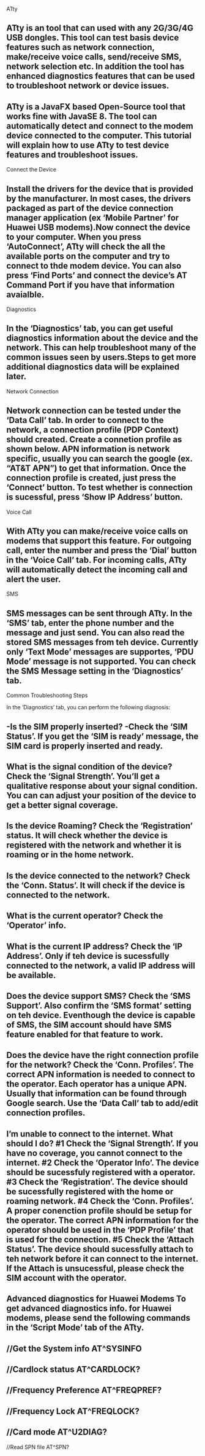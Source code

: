 
ATty			

ATty is an tool that can used with any 2G/3G/4G USB dongles. This tool can test basis device features such as network connection, make/receive voice calls, send/receive SMS, network selection etc. In addition the tool has enhanced diagnostics features that can be used to troubleshoot network or device issues.
-
ATty is a JavaFX based Open-Source tool that works fine with JavaSE 8. The tool can automatically detect and connect to the modem device connected to the computer. This tutorial will explain how to use ATty to test device features and troubleshoot issues.
-
Connect the Device

Install the drivers for the device that is provided by the manufacturer. In most cases, the drivers packaged as part of the device connection manager application (ex ‘Mobile Partner’ for Huawei USB modems).Now connect the device to your computer. When you press ‘AutoConnect’, ATty will check the all the available ports on the computer and try to connect to thde modem device. You can also press ‘Find Ports’ and connect the device’s AT Command Port if you have that information avaialble.
-
Diagnostics

In the ‘Diagnostics’ tab, you can get useful diagnostics information about the device and the network. This can help troubleshoot many of the common issues seen by users.Steps to get more additional diagnostics data will be explained later.
-
Network Connection

Network connection can be tested under the ‘Data Call’ tab. In order to connect to the network, a connection profile (PDP Context) should created. Create a connetion profile as shown below. APN information is network specific, usually you can search the google (ex. “AT&T APN”) to get that information. Once the connection profile is created, just press the ‘Connect’ button. To test whether is connection is sucessful, press ‘Show IP Address’ button.
-
Voice Call

With ATty you can make/receive voice calls on modems that support this feature. For outgoing call, enter the number and press the ‘Dial’ button in the ‘Voice Call’ tab. For incoming calls, ATty will automatically detect the incoming call and alert the user.
-
SMS

SMS messages can be sent through ATty. In the ‘SMS’ tab, enter the phone number and the message and just send. You can also read the stored SMS messages from teh device. Currently only ‘Text Mode’ messages are supportes, ‘PDU Mode’ message is not supported. You can check the SMS Message setting in the ‘Diagnostics’ tab.
-
Common Troubleshooting Steps

In the ‘Diagnostics’ tab, you can perform the following diagnosis:

-Is the SIM properly inserted?
-Check the ‘SIM Status’. If you get the ‘SIM is ready’ message, the SIM card is properly inserted and          ready.
-  
What is the signal condition of the device?
Check the ‘Signal Strength’. You’ll get a qualitative response about your signal condition. You can can adjust your position of the device to get a better signal coverage.
-
Is the device Roaming?
Check the ‘Registration’ status. It will check whether the device is registered with the network and whether it is roaming or in the home network.
-
Is the device connected to the network?
Check the ‘Conn. Status’. It will check if the device is connected to the network.
-
What is the current operator?
Check the ‘Operator’ info.
-
What is the current IP address?
Check the ‘IP Address’. Only if teh device is sucessfully connected to the network, a valid IP address will be available.
-
Does the device support SMS?
Check the ‘SMS Support’. Also confirm the ‘SMS format’ setting on teh device. Eventhough the device is capable of SMS, the SIM account should have SMS feature enabled for that feature to work.
-
Does the device have the right connection profile for the network?
Check the ‘Conn. Profiles’. The correct APN information is needed to connect to the operator. Each operator has a unique APN. Usually that information can be found through Google search. Use the ‘Data Call’ tab to add/edit connection profiles.
-
I’m unable to connect to the internet. What should I do?
#1 Check the ‘Signal Strength’. If you have no coverage, you cannot connect to the internet.
#2 Check the ‘Operator Info’. The device should be sucessfuly registered with a operator.
#3 Check the ‘Registration’. The device should be sucessfully registered with the home or roaming network.
#4 Check the ‘Conn. Profiles’. A proper conenction profile should be setup for the operator. The correct APN information for the operator should be used in the ‘PDP Profile’ that is used for the connection.
#5 Check the ‘Attach Status’. The device should sucessfully attach to teh network before it can connect to the internet. If the Attach is unsucessful, please check the SIM account with the operator.
-
Advanced diagnostics for Huawei Modems
To get advanced diagnostics info. for Huawei modems, please send the following commands in the ‘Script Mode’ tab of the ATty.
-
//Get the System info
AT^SYSINFO
-
//Cardlock status
AT^CARDLOCK?
-
//Frequency Preference
AT^FREQPREF?
-
//Frequency Lock
AT^FREQLOCK?
-
//Card mode
AT^U2DIAG?
-
//Read SPN file
AT^SPN?
